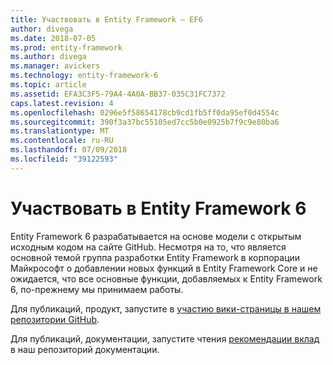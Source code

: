 ```yaml
---
title: Участвовать в Entity Framework — EF6
author: divega
ms.date: 2018-07-05
ms.prod: entity-framework
ms.author: divega
ms.manager: avickers
ms.technology: entity-framework-6
ms.topic: article
ms.assetid: EFA3C3F5-79A4-4A0A-BB37-035C31FC7372
caps.latest.revision: 4
ms.openlocfilehash: 0296e5f58654178cb9cd1fb5ff0da95ef0d4554c
ms.sourcegitcommit: 390f3a37bc55105ed7cc5b0e0925b7f9c9e80ba6
ms.translationtype: MT
ms.contentlocale: ru-RU
ms.lasthandoff: 07/09/2018
ms.locfileid: "39122593"
---
```

# <a name="contribute-to-entity-framework-6"></a>Участвовать в Entity Framework 6
Entity Framework 6 разрабатывается на основе модели с открытым исходным кодом на сайте GitHub. Несмотря на то, что является основной темой группа разработки Entity Framework в корпорации Майкрософт о добавлении новых функций в Entity Framework Core и не ожидается, что все основные функции, добавляемых к Entity Framework 6, по-прежнему мы принимаем работы.

Для публикаций, продукт, запустите в [участию вики-страницы в нашем репозитории GitHub](https://github.com/aspnet/EntityFramework6/wiki/Contributing).

Для публикаций, документации, запустите чтения [рекомендации вклад](https://github.com/aspnet/EntityFramework.Docs/blob/master/CONTRIBUTING.md) в наш репозиторий документации.
